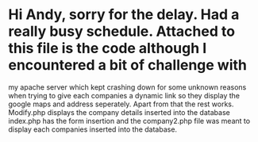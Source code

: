 # Hi Andy, sorry for the delay. Had a really busy schedule. Attached to this file is the code although I encountered a bit of challenge with
my apache server which kept crashing down for some unknown reasons when trying to give each companies a dynamic link so they display the google maps
and address seperately. Apart from that the rest works. Modify.php displays the company details inserted into the database
index.php has the form insertion and the company2.php file was meant to display each companies inserted into the database.
